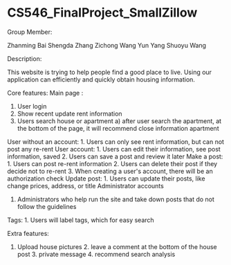 # CS546_FinalProject_SmallZillow

Group Member:

Zhanming Bai 
Shengda Zhang
Zichong Wang
Yun Yang
Shuoyu Wang

Description:

This website is trying to help people find a good place to live. Using our application can efficiently and quickly obtain housing information.

Core features:
Main page : 
1. User login
2. Show recent update rent information
3. Users search house or apartment
a) after user search the apartment, at the bottom of the page, it will recommend close information apartment

User without an account:
    1. Users can only see rent information, but can not post any re-rent
User account: 
	1. Users can edit their information, see post information, saved
	2. Users can save a post and review it later
Make a post:
	1. Users can post re-rent information 
	2. Users can delete their post if they decide not to re-rent
	3. When creating a user's account, there will be an authorization check 
Update post:
	1. Users can update their posts, like change prices, address, or title
Administrator accounts
1. Administrators who help run the site and take down posts that do not follow the guidelines 

Tags:
	1. Users will label tags, which for easy search

Extra features:
1.  Upload house pictures
	2.  leave a comment at the bottom of the house post 
	3.  private message
	4.  recommend search analysis
